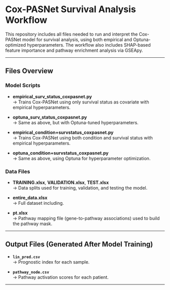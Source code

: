 # Cox-PASNet Survival Analysis Workflow

This repository includes all files needed to run and interpret the Cox-PASNet model for survival analysis, using both empirical and Optuna-optimized hyperparameters. The workflow also includes SHAP-based feature importance and pathway enrichment analysis via GSEApy.

---

## Files Overview

### Model Scripts
- **empirical_surv_status_coxpasnet.py**  
  → Trains Cox-PASNet using only survival status as covariate with empirical hyperparameters.

- **optuna_surv_status_coxpasnet.py**  
  → Same as above, but with Optuna-tuned hyperparameters.

- **empirical_condition+survstatus_coxpasnet.py**  
  → Trains Cox-PASNet using both condition and survival status with empirical hyperparameters.

- **optuna_condition+survstatus_coxpasnet.py**  
  → Same as above, using Optuna for hyperparameter optimization.

### Data Files
- **TRAINING.xlsx**, **VALIDATION.xlsx**, **TEST.xlsx**  
  → Data splits used for training, validation, and testing the model.

- **entire_data.xlsx**  
  → Full dataset including.

- **pt.xlsx**  
  → Pathway mapping file (gene-to-pathway associations) used to build the pathway mask.

---

## Output Files (Generated After Model Training)

- **`lin_pred.csv`**  
  → Prognostic index for each sample. 

- **`pathway_node.csv`**  
  → Pathway activation scores for each patient.

---
